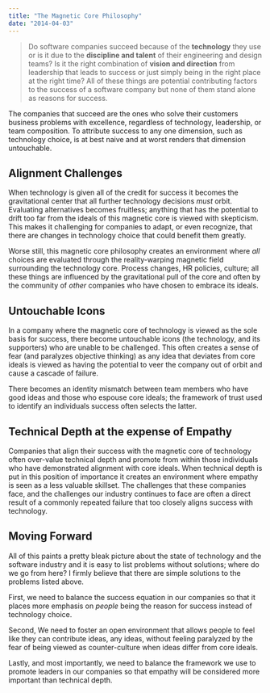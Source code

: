 ```yaml
---
title: "The Magnetic Core Philosophy"
date: "2014-04-03"
---
```


> Do software companies succeed because of the **technology** they use or is it due to the **discipline and talent** of their engineering and design teams? Is it the right combination of **vision and direction** from leadership that leads to success or just simply being in the right place at the right time? All of these things are potential contributing factors to the success of a software company but none of them stand alone as reasons for success.

The companies that succeed are the ones who solve their customers business problems with excellence, regardless of technology, leadership, or team composition. To attribute success to any one dimension, such as technology choice, is at best naive and at worst renders that dimension untouchable.

## Alignment Challenges

When technology is given all of the credit for success it becomes the gravitational center that all further technology decisions _must_ orbit. Evaluating alternatives becomes fruitless; anything that has the potential to drift too far from the ideals of this magnetic core is viewed with skepticism. This makes it challenging for companies to adapt, or even recognize, that there are changes in technology choice that could benefit them greatly.

Worse still, this magnetic core philosophy creates an environment where _all_ choices are evaluated through the reality-warping magnetic field surrounding the technology core. Process changes, HR policies, culture; all these things are influenced by the gravitational pull of the core and often by the community of _other_ companies who have chosen to embrace its ideals.

## Untouchable Icons

In a company where the magnetic core of technology is viewed as the sole basis for success, there become untouchable icons (the technology, and its supporters) who are unable to be challenged. This often creates a sense of fear (and paralyzes objective thinking) as any idea that deviates from core ideals is viewed as having the potential to veer the company out of orbit and cause a cascade of failure.

There becomes an identity mismatch between team members who have good ideas and those who espouse core ideals; the framework of trust used to identify an individuals success often selects the latter.

## Technical Depth at the expense of Empathy

Companies that align their success with the magnetic core of technology often over-value technical depth and promote from within those individuals who have demonstrated alignment with core ideals. When technical depth is put in this position of importance it creates an environment where empathy is seen as a less valuable skillset. The challenges that these companies face, and the challenges our industry continues to face are often a direct result of a commonly repeated failure that too closely aligns success with technology.

## Moving Forward

All of this paints a pretty bleak picture about the state of technology and the software industry and it is easy to list problems without solutions; where do we go from here? I firmly believe that there are simple solutions to the problems listed above.

First, we need to balance the success equation in our companies so that it places more emphasis on _people_ being the reason for success instead of technology choice.

Second, We need to foster an open environment that allows people to feel like they can contribute ideas, any ideas, without feeling paralyzed by the fear of being viewed as counter-culture when ideas differ from core ideals.

Lastly, and most importantly, we need to balance the framework we use to promote leaders in our companies so that empathy will be considered more important than technical depth.
